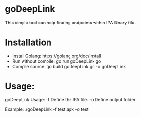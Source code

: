 # goDeepLink
This simple tool can help finding endpoints within IPA Binary file.

# Installation
* Install Golang: https://golang.org/doc/install
* Run without compile: go run goDeepLink.go
* Compile source: go build goDeepLink.go -o goDeepLink

# Usage:
goDeepLink
Usage:
	-f	Define the IPA file.
	-o	Define output folder.

Example: ./goDeepLink -f test.apk -o test
